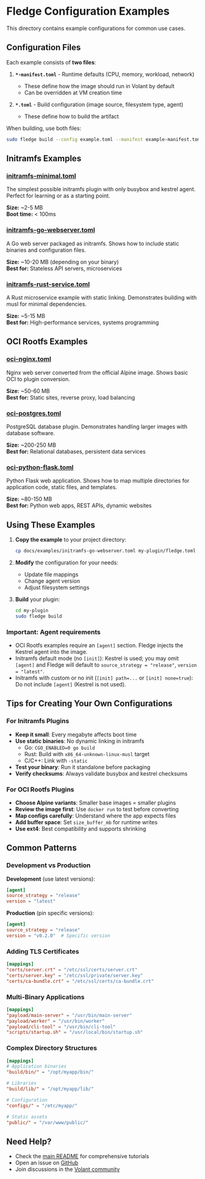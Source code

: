 # Fledge Configuration Examples

This directory contains example configurations for common use cases.

## Configuration Files

Each example consists of **two files**:

1. **`*-manifest.toml`** - Runtime defaults (CPU, memory, workload, network)
   - These define how the image should run in Volant by default
   - Can be overridden at VM creation time

2. **`*.toml`** - Build configuration (image source, filesystem type, agent)
   - These define how to build the artifact

When building, use both files:
```bash
sudo fledge build --config example.toml --manifest example-manifest.toml
```

## Initramfs Examples

### [initramfs-minimal.toml](initramfs-minimal.toml)
The simplest possible initramfs plugin with only busybox and kestrel agent. Perfect for learning or as a starting point.

**Size:** ~2-5 MB  
**Boot time:** < 100ms

### [initramfs-go-webserver.toml](initramfs-go-webserver.toml)
A Go web server packaged as initramfs. Shows how to include static binaries and configuration files.

**Size:** ~10-20 MB (depending on your binary)  
**Best for:** Stateless API servers, microservices

### [initramfs-rust-service.toml](initramfs-rust-service.toml)
A Rust microservice example with static linking. Demonstrates building with musl for minimal dependencies.

**Size:** ~5-15 MB  
**Best for:** High-performance services, systems programming

## OCI Rootfs Examples

### [oci-nginx.toml](oci-nginx.toml)
Nginx web server converted from the official Alpine image. Shows basic OCI to plugin conversion.

**Size:** ~50-60 MB  
**Best for:** Static sites, reverse proxy, load balancing

### [oci-postgres.toml](oci-postgres.toml)
PostgreSQL database plugin. Demonstrates handling larger images with database software.

**Size:** ~200-250 MB  
**Best for:** Relational databases, persistent data services

### [oci-python-flask.toml](oci-python-flask.toml)
Python Flask web application. Shows how to map multiple directories for application code, static files, and templates.

**Size:** ~80-150 MB  
**Best for:** Python web apps, REST APIs, dynamic websites

## Using These Examples

1. **Copy the example** to your project directory:
   ```bash
   cp docs/examples/initramfs-go-webserver.toml my-plugin/fledge.toml
   ```

2. **Modify** the configuration for your needs:
   - Update file mappings
   - Change agent version
   - Adjust filesystem settings

3. **Build** your plugin:
   ```bash
   cd my-plugin
   sudo fledge build
   ```

### Important: Agent requirements

- OCI Rootfs examples require an `[agent]` section. Fledge injects the Kestrel agent into the image.
- Initramfs default mode (no `[init]`): Kestrel is used; you may omit `[agent]` and Fledge will default to `source_strategy = "release"`, `version = "latest"`.
- Initramfs with custom or no init (`[init] path=...` or `[init] none=true`): Do not include `[agent]` (Kestrel is not used).

## Tips for Creating Your Own Configurations

### For Initramfs Plugins

- **Keep it small**: Every megabyte affects boot time
- **Use static binaries**: No dynamic linking in initramfs
  - Go: `CGO_ENABLED=0 go build`
  - Rust: Build with `x86_64-unknown-linux-musl` target
  - C/C++: Link with `-static`
- **Test your binary**: Run it standalone before packaging
- **Verify checksums**: Always validate busybox and kestrel checksums

### For OCI Rootfs Plugins

- **Choose Alpine variants**: Smaller base images = smaller plugins
- **Review the image first**: Use `docker run` to test before converting
- **Map configs carefully**: Understand where the app expects files
- **Add buffer space**: Set `size_buffer_mb` for runtime writes
- **Use ext4**: Best compatibility and supports shrinking

## Common Patterns

### Development vs Production

**Development** (use latest versions):
```toml
[agent]
source_strategy = "release"
version = "latest"
```

**Production** (pin specific versions):
```toml
[agent]
source_strategy = "release"
version = "v0.2.0"  # Specific version
```

### Adding TLS Certificates

```toml
[mappings]
"certs/server.crt" = "/etc/ssl/certs/server.crt"
"certs/server.key" = "/etc/ssl/private/server.key"
"certs/ca-bundle.crt" = "/etc/ssl/certs/ca-bundle.crt"
```

### Multi-Binary Applications

```toml
[mappings]
"payload/main-server" = "/usr/bin/main-server"
"payload/worker" = "/usr/bin/worker"
"payload/cli-tool" = "/usr/bin/cli-tool"
"scripts/startup.sh" = "/usr/local/bin/startup.sh"
```

### Complex Directory Structures

```toml
[mappings]
# Application binaries
"build/bin/" = "/opt/myapp/bin/"

# Libraries
"build/lib/" = "/opt/myapp/lib/"

# Configuration
"configs/" = "/etc/myapp/"

# Static assets
"public/" = "/var/www/public/"
```

## Need Help?

- Check the [main README](../../README.md) for comprehensive tutorials
- Open an issue on [GitHub](https://github.com/volantvm/fledge/issues)
- Join discussions in the [Volant community](https://github.com/volantvm/volant/discussions)
